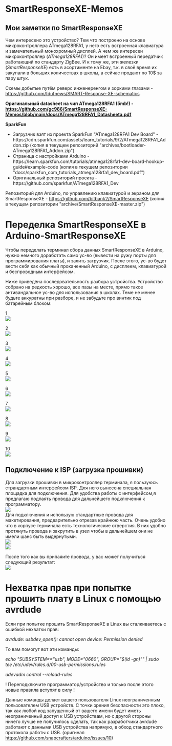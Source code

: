 # SmartResponseXE-Memos
<h2>Мои заметки по SmartResponseXE</h2>

Чем интересено это устройство? Тем что построено на основе микроконтроллера ATmega128RFA1, у него есть встроенная клавиатура и замечательный монохромный дисплей. А чем же интересен микроконтроллер (<i>ATmega128RFA1</i>)? Он имеет встроенный передатчик работающий по стандарту ZigBee. И к тому же, эти железки (<i>SmartResponseXE</i>) есть в асортименте на Ebay, т.к. в своё время их закупали в больших количествах в школы, а сейчас продают по 10$ за пару штук.


Схемы добытые путём реверс инженеренгом и зоркими глазами - https://github.com/fdufnews/SMART-Response-XE-schematics

<b>Оригинальный datasheet на чип ATmega128RFA1 (5mb!) - https://github.com/gc986/SmartResponseXE-Memos/blob/main/docs/ATmega128RFA1_Datasheeta.pdf</b>

<b>SparkFun</b>
<ul>
  <li>Загрузчик взят из проекта SparkFun "ATmega128RFA1 Dev Board" - https://cdn.sparkfun.com/assets/learn_tutorials/9/2/ATmega128RFA1_Addon.zip
  (копия в текущем репозиторий "archives/bootloader-ATmega128RFA1_Addon.zip")</li>
  <li>Страница с настройками Arduino - https://learn.sparkfun.com/tutorials/atmega128rfa1-dev-board-hookup-guide#example-code
  (копия в текущем репозитории "docs/sparkfun_com_tutorials_atmega128rfa1_dev_board.pdf")</li>
  <li>Оригинальный репозиторий проекта - https://github.com/sparkfun/ATmega128RFA1_Dev</li>
</ul>


Репозиторий для Arduino, по управлению клавиатурой и экраном для SmartResponseXE - https://github.com/bitbank2/SmartResponseXE
(копия в текущем репозитории "archive/SmartResponseXE-master.zip")

<h1>Переделка SmartResponseXE в Arduino-SmartResponseXE</h1>
Чтобы переделать терминал сбора данных SmartResponseXE в Arduino, нужно немного доработать само ус-во (вывести на ружу порты для программирования платы), и залить загрузчик. После этого, ус-во будет вести себя как обычный прокаченный Arduino, с дисплеем, клавиатурой и беспроводным интерфейсом.

Ниже приведёна последовательность разбора устройства. Устройство собрано на редкость хорошо, все пазы на месте, прямо такое антивандальное ус-во для использования в школах. Теме не менее будьте аккуратны при разборе, и не забудьте про винтик под батарейным блоком:


1<br>
<img src="https://github.com/gc986/SmartResponseXE-Memos/blob/main/images/disassembling-1.jpg">

2<br>
<img src="https://github.com/gc986/SmartResponseXE-Memos/blob/main/images/disassembling-2.jpg">

3<br>
<img src="https://github.com/gc986/SmartResponseXE-Memos/blob/main/images/disassembling-3.jpg">

4<br>
<img src="https://github.com/gc986/SmartResponseXE-Memos/blob/main/images/disassembling-4.jpg">

5<br>
<img src="https://github.com/gc986/SmartResponseXE-Memos/blob/main/images/disassembling-5.jpg">

6<br>
<img src="https://github.com/gc986/SmartResponseXE-Memos/blob/main/images/disassembling-6.jpg">

7<br>
<img src="https://github.com/gc986/SmartResponseXE-Memos/blob/main/images/disassembling-7.jpg">

8<br>
<img src="https://github.com/gc986/SmartResponseXE-Memos/blob/main/images/disassembling-8.jpg">

9<br>
<img src="https://github.com/gc986/SmartResponseXE-Memos/blob/main/images/disassembling-9.jpg">

10<br>
<img src="https://github.com/gc986/SmartResponseXE-Memos/blob/main/images/disassembling-10.jpg">


<h2>Подключение к ISP (загрузка прошивки)</h2>
Для загрузки прошивки в микроконтроллер терминала, я пользуюсь страндартным интерфейсом ISP. Для него вынесена специальная площадка для подключения. Для удобства работы с интерфейсом,я предлагаю подпаять провода для дальнейшего подключения к программатору.
<br>
<img src="https://github.com/gc986/SmartResponseXE-Memos/blob/main/images/ISP-0.jpg">

<br>
Для подключения и использую стандартные провода для макетирования, предварительно отрезав крайнюю часть. Очень удобно что в корпусе терминала есть технологические отверстия. В них удобно протянуть провода и закрутить в узел чтобы в дальнейшем они не имели шанс быть выдернутыми.
<br>
<img src="https://github.com/gc986/SmartResponseXE-Memos/blob/main/images/ISP-1.jpg">
<br>
<img src="https://github.com/gc986/SmartResponseXE-Memos/blob/main/images/ISP-2.jpg">


После того как вы припаяите провода, у вас может получиться следующий результат:
<br>
<img src="https://github.com/gc986/SmartResponseXE-Memos/blob/main/images/ISP-3.jpg">


# Нехватка прав при попытке прошить плату в Linux с помощью avrdude

Если при попытке прошить SmartResponseXE в Linux вы сталкиваетесь с ошибкой нехватки прав:

<i>avrdude: usbdev_open(): cannot open device: Permission denied</i>

То вам помогут вот эти команды:

<i>echo "SUBSYSTEM==\"usb\", MODE=\"0660\", GROUP=\"$(id -gn)\"" | sudo tee /etc/udev/rules.d/00-usb-permissions.rules
  
udevadm control --reload-rules</i>

! Переподключите программатор/устройство и только после этого новые правила вступят в силу !

Данные команды делает вашего пользователя Linux неограниченным пользователем USB устройств. С точки зрения безопасности это плохо, так как любой код запущенный от вашего имени будет иметь неограниченный доступ к USB устройствам, но с другой стороны ничего лучше не получилось сделать, так как разработчики avrdude работают с данными USB устройства напрямую, в обход стандартного протокола работы с USB. (оригинал https://github.com/snapcrafters/arduino/issues/10)
